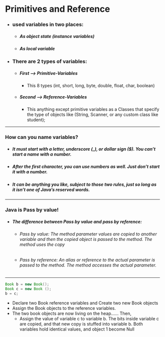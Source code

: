 # Primitives and Reference
* ### used variables in two places:
    * ##### As object state (instance variables)
    * ##### As local variable
* ### There are 2 types of variables:
    * ##### First --> Primitive-Variables
        * This 8 types (int, short, long, byte, double, float, char, boolean)
    * ##### Second --> Reference-Variables
        * This anything except primitive variables as a Classes that specify the type of objects like
        (String, Scanner, or any custom class like student);
        
---

### How can you name variables?
* ##### It must start with a letter, underscore (_), or dollar sign ($). You can’t start a name with a number.   
* ##### After the first character, you can use numbers as  well. Just don’t start it with a number. 
* ##### It can be anything you like, subject to those two rules, just so long as it isn’t one of Java’s reserved words.

---
### Java is Pass by value!
* ##### The difference between Pass by value and pass by reference: 
    * ###### Pass by value: The method parameter values are copied to another variable and then the copied object is passed to the method. The method uses the copy
    * ###### Pass by reference: An alias or reference to the actual parameter is passed to the method. The method accesses the actual parameter.
---

```java
Book b = new Book();
Book c = new Book ();
b = c;
```
* Declare two Book reference variables and Create two new Book objects
* Assign the Book objects to the reference variables.
* The two book objects are now living on the heap...... Then,
    * Assign the value of variable c to variable b. 
      The bits inside variable c are copied, and 
      that new copy is stuffed into variable b. 
      Both variables hold identical values, and object 1 become Null 
  

